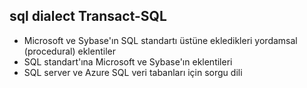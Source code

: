 
## sql dialect Transact-SQL

- Microsoft ve Sybase'ın SQL standartı üstüne ekledikleri yordamsal (procedural) eklentiler
- SQL standart'ına Microsoft ve Sybase'ın eklentileri
- SQL server ve Azure SQL veri tabanları için sorgu dili
